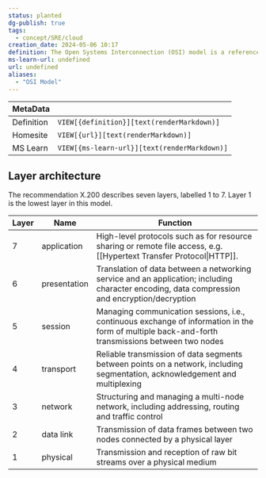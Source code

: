 ```yaml
---
status: planted
dg-publish: true
tags:
  - concept/SRE/cloud
creation_date: 2024-05-06 10:17
definition: The Open Systems Interconnection (OSI) model is a reference model from the International Organization for Standardization (ISO) that "provides a common basis for the coordination of standards development for the purpose of systems interconnection.
ms-learn-url: undefined
url: undefined
aliases:
  - "OSI Model"
---
```


| MetaData   |                                              |
| ---------- | -------------------------------------------- |
| Definition | `VIEW[{definition}][text(renderMarkdown)]`   |
| Homesite   | `VIEW[{url}][text(renderMarkdown)]`          |
| MS Learn   | `VIEW[{ms-learn-url}][text(renderMarkdown)]` |

## Layer architecture

The recommendation X.200 describes seven layers, labelled 1 to 7. Layer 1 is the lowest layer in this model.

| Layer | Name         | Function                                                                                                                                         |
| ----- | ------------ | ------------------------------------------------------------------------------------------------------------------------------------------------ |
| 7     | application  | High-level protocols such as for resource sharing or remote file access, e.g. [[Hypertext Transfer Protocol\|HTTP]].                             |
| 6     | presentation | Translation of data between a networking service and an application; including character encoding, data compression and encryption/decryption    |
| 5     | session      | Managing communication sessions, i.e., continuous exchange of information in the form of multiple back-and-forth transmissions between two nodes |
| 4     | transport    | Reliable transmission of data segments between points on a network, including segmentation, acknowledgement and multiplexing                     |
| 3     | network      | Structuring and managing a multi-node network, including addressing, routing and traffic control                                                 |
| 2     | data link    | Transmission of data frames between two nodes connected by a physical layer                                                                      |
| 1     | physical     | Transmission and reception of raw bit streams over a physical medium                                                                             |

